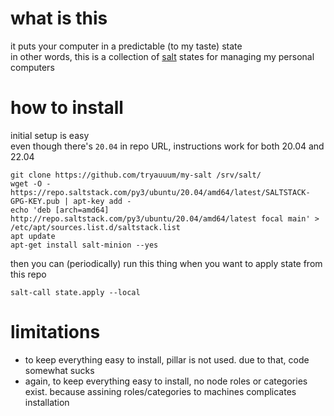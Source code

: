# what is this

it puts your computer in a predictable (to my taste) state\
in other words, this is a collection of [salt](https://github.com/saltstack/salt) states for managing my personal computers

# how to install

initial setup is easy\
even though there's `20.04` in repo URL, instructions work for both 20.04 and 22.04
```
git clone https://github.com/tryauuum/my-salt /srv/salt/
wget -O - https://repo.saltstack.com/py3/ubuntu/20.04/amd64/latest/SALTSTACK-GPG-KEY.pub | apt-key add -
echo 'deb [arch=amd64] http://repo.saltstack.com/py3/ubuntu/20.04/amd64/latest focal main' > /etc/apt/sources.list.d/saltstack.list
apt update
apt-get install salt-minion --yes
```

then you can (periodically) run this thing when you want to apply state from this repo
```
salt-call state.apply --local
```

# limitations

* to keep everything easy to install, pillar is not used. due to that, code somewhat sucks
* again, to keep everything easy to install, no node roles or categories exist. because assining roles/categories to machines complicates installation
